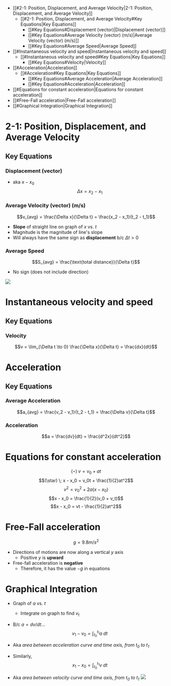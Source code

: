 - [[#2-1: Position, Displacement, and Average Velocity|2-1: Position, Displacement, and Average Velocity]]
	- [[#2-1: Position, Displacement, and Average Velocity#Key Equations|Key Equations]]
		- [[#Key Equations#Displacement (vector)|Displacement (vector)]]
		- [[#Key Equations#Average Velocity (vector) (m/s)|Average Velocity (vector) (m/s)]]
		- [[#Key Equations#Average Speed|Average Speed]]
- [[#Instantaneous velocity and speed|Instantaneous velocity and speed]]
	- [[#Instantaneous velocity and speed#Key Equations|Key Equations]]
		- [[#Key Equations#Velocity|Velocity]]
- [[#Acceleration|Acceleration]]
	- [[#Acceleration#Key Equations|Key Equations]]
		- [[#Key Equations#Average Acceleration|Average Acceleration]]
		- [[#Key Equations#Acceleration|Acceleration]]
- [[#Equations for constant acceleration|Equations for constant acceleration]]
- [[#Free-Fall acceleration|Free-Fall acceleration]]
- [[#Graphical Integration|Graphical Integration]]


# 2-1: Position, Displacement, and Average Velocity

## Key Equations
### Displacement (vector)
- aka $x - x_0$
$$\Delta x = x_2 - x_1$$

### Average Velocity (vector) (m/s)
$$v_{avg} = \frac{\Delta x}{\Delta t} = \frac{x_2 - x_1}{t_2 - t_1}$$
- **Slope** of straight line on graph of $x$ vs. $t$
- Magnitude is the magnitude of line's slope
- Will always have the same sign as **displacement** b/c $\Delta t > 0$

### Average Speed
$$S_{avg} = \frac{\text{total distance}}{\Delta t}$$
- No sign (does not include direction)

![](Pasted%20image%2020230622113413.png)


# Instantaneous velocity and speed
## Key Equations

### Velocity
$$v = \lim_{\Delta t \to 0} \frac{\Delta x}{\Delta t} = \frac{dx}{dt}$$

# Acceleration
## Key Equations

### Average Acceleration
$$a_{avg} = \frac{v_2 - v_1}{t_2 - t_1} = \frac{\Delta v}{\Delta t}$$

### Acceleration
$$a = \frac{dv}{dt} = \frac{d^2x}{dt^2}$$



# Equations for constant acceleration

$$(\star)\; v = v_0 + at$$
$$(\star) \; x - x_0 = v_0t + \frac{1}{2}at^2$$
$$v^2 = v^2_0 + 2a(x - x_0)$$
$$x - x_0 = \frac{1}{2}(v_0 + v_t)$$
$$x - x_0 = vt - \frac{1}{2}at^2$$

# Free-Fall acceleration
$$g = 9.8 m/s^2$$
- Directions of motions are now along a vertical $y$ axis
	- Positive $y$ is **upward**
- Free-fall acceleration is **negative**
	- Therefore, it has the value $-g$ in equations


# Graphical Integration
- Graph of $a$ vs. $t$
	- Integrate on graph to find $v_t$
- B/c $a = dv/dt$...
$$v_1 - v_0 = \int_{t_0}^{t_1} a \; dt$$
- Aka *area between acceleration curve and time axis, from $t_0$ to $t_1$*

- Similarly, 
$$x_1 - x_0 = \int_{t_0}^{t_1} v \; dt$$
- Aka *area between velocity curve and time axis, from $t_0$ to $t_1$*
![](Pasted%20image%2020230622124624.png)


